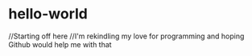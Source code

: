 # hello-world
//Starting off here
//I'm rekindling my love for programming and hoping Github would help me with that
